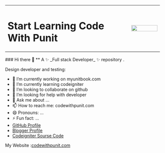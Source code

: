 <table width="100%">
  <tr>
     <td width="80%">
      <h1>Start Learning Code With Punit</h1>
    </td>
    <td width="20%">
    <img src="https://codewithpunit.com/image/html-css-js.png" width="100%">
    </td>
   
  
  </tr>

</table>
### Hi there 👋
** A ✨ _Full stack Developer_ ✨ repository .

Design developer and testing:

- 🔭 I’m currently working on myunitbook.com 
- 🌱 I’m currently learning codeigniter 
- 👯 I’m looking to collaborate on github
- 🤔 I’m looking for help with developer 
- 💬 Ask me about ...
- 📫 How to reach me: codewithpunit.com
- 😄 Pronouns: ...
- ⚡ Fun fact: ...
- <a href="https://codewithpunit.github.io" target="_blank">GitHub Profile</a>
- <a href="https://codewithpunit.blogspot.com" target="_blank">Blogger Profile</a>
- <a href="">Codeigniter Sourse Code</a>

My Website :<a href="https://codewithpunit.com">codewithpunit.com</a>



